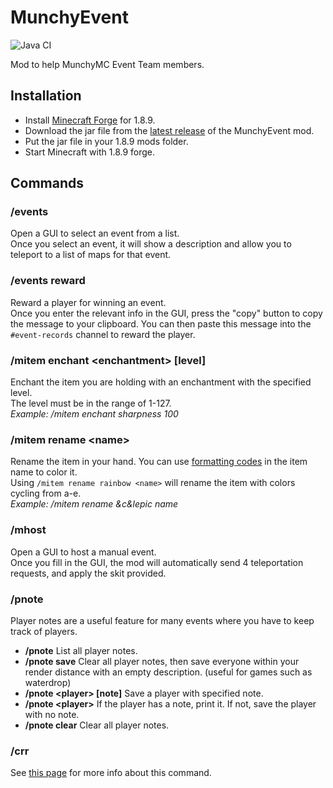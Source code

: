 # MunchyEvent
![Java CI](https://github.com/hpfxd/MunchyEvent/workflows/Java%20CI/badge.svg?branch=master)

Mod to help MunchyMC Event Team members.
## Installation
- Install [Minecraft Forge](https://files.minecraftforge.net/maven/net/minecraftforge/forge/index_1.8.9.html) for 1.8.9.
- Download the jar file from the [latest release](https://github.com/hpfxd/MunchyEvent/releases/latest) of the MunchyEvent mod.
- Put the jar file in your 1.8.9 mods folder.
- Start Minecraft with 1.8.9 forge.

## Commands
### /events
Open a GUI to select an event from a list.  
Once you select an event, it will show a description and allow you to teleport to a list of maps for that event.
### /events reward
Reward a player for winning an event.  
Once you enter the relevant info in the GUI, press the "copy" button to copy the message to your clipboard.
You can then paste this message into the `#event-records` channel to reward the player.
### /mitem enchant &lt;enchantment&gt; [level]
Enchant the item you are holding with an enchantment with the specified level.  
The level must be in the range of 1-127.  
*Example: /mitem enchant sharpness 100*
### /mitem rename &lt;name&gt;
Rename the item in your hand.
You can use [formatting codes](https://minecraft.gamepedia.com/Formatting_codes) in the item name to color it.   
Using `/mitem rename rainbow <name>` will rename the item with colors cycling from a-e.  
*Example: /mitem rename &c&lepic name*
### /mhost
Open a GUI to host a manual event.  
Once you fill in the GUI, the mod will automatically send 4 teleportation requests, and apply the skit provided.
### /pnote
Player notes are a useful feature for many events where you have to keep track of players.  
  - **/pnote**
  List all player notes.
  - **/pnote save**
  Clear all player notes, then save everyone within your render distance with an empty description. (useful for games such as waterdrop)
  - **/pnote &lt;player&gt; [note]**
  Save a player with specified note.
  - **/pnote &lt;player&gt;**
  If the player has a note, print it. If not, save the player with no note.
  - **/pnote clear**
  Clear all player notes.

### /crr
See [this page](https://hpfxd.nl/MunchyEvent/docs/crr) for more info about this command.